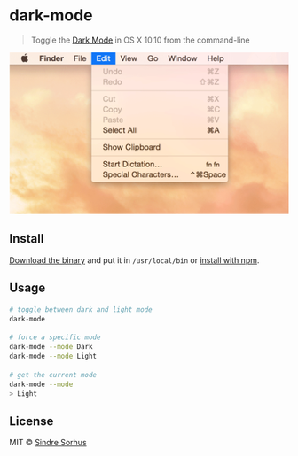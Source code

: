 # dark-mode

> Toggle the [Dark Mode](http://www.macworld.co.uk/how-to/mac-software/turn-on-yosemites-dark-mode-on-mac-3534690/) in OS X 10.10 from the command-line


![](screenshot.gif)


## Install

[Download the binary](https://github.com/sindresorhus/dark-mode/releases/latest) and put it in `/usr/local/bin` or [install with npm](https://github.com/sindresorhus/dark-mode#cli).


## Usage

```sh
# toggle between dark and light mode
dark-mode

# force a specific mode
dark-mode --mode Dark
dark-mode --mode Light

# get the current mode
dark-mode --mode
> Light
```


## License

MIT © [Sindre Sorhus](http://sindresorhus.com)
